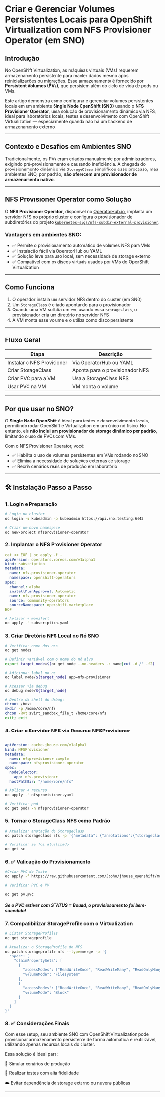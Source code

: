# Criar e Gerenciar Volumes Persistentes Locais para OpenShift Virtualization com NFS Provisioner Operator (em SNO)

## Introdução

No OpenShift Virtualization, as máquinas virtuais (VMs) requerem armazenamento persistente para manter dados mesmo após reinicializações ou migrações. Esse armazenamento é fornecido por **Persistent Volumes (PVs)**, que persistem além do ciclo de vida de pods ou VMs.

Este artigo demonstra como configurar e gerenciar volumes persistentes locais em um ambiente **Single Node OpenShift (SNO)** usando o **NFS Provisioner Operator**, uma solução de provisionamento dinâmico via NFS, ideal para laboratórios locais, testes e desenvolvimento com OpenShift Virtualization — especialmente quando não há um backend de armazenamento externo.

---

## Contexto e Desafios em Ambientes SNO

Tradicionalmente, os PVs eram criados manualmente por administradores, exigindo pré-provisionamento e causando ineficiência. A chegada do provisionamento dinâmico via `StorageClass` simplificou esse processo, mas ambientes SNO, por padrão, **não oferecem um provisionador de armazenamento nativo**.

---

## NFS Provisioner Operator como Solução

O **NFS Provisioner Operator**, disponível no [OperatorHub.io](https://operatorhub.io), implanta um servidor NFS no próprio cluster e configura o provisionador de subdiretórios do projeto [`kubernetes-sigs/nfs-subdir-external-provisioner`](https://github.com/kubernetes-sigs/nfs-subdir-external-provisioner).

### Vantagens em ambientes SNO:

- ✅ Permite o provisionamento automático de volumes NFS para VMs  
- ✅ Instalação fácil via OperatorHub ou YAML  
- ✅ Solução leve para uso local, sem necessidade de storage externo  
- ✅ Compatível com os discos virtuais usados por VMs do OpenShift Virtualization

---

## Como Funciona

1. O operador instala um servidor NFS dentro do cluster (em SNO)  
2. Um `StorageClass` é criado apontando para o provisionador  
3. Quando uma VM solicita um `PVC` usando essa `StorageClass`, o provisionador cria um diretório no servidor NFS  
4. A VM monta esse volume e o utiliza como disco persistente  

---

## Fluxo Geral

| Etapa                   | Descrição                        |
|-------------------------|--------------------------------|
| Instalar o NFS Provisioner | Via OperatorHub ou YAML       |
| Criar StorageClass       | Aponta para o provisionador NFS |
| Criar PVC para a VM      | Usa a StorageClass NFS          |
| Usar PVC na VM           | VM monta o volume               |

---

## Por que usar no SNO?

O **Single Node OpenShift** é ideal para testes e desenvolvimento locais, permitindo rodar OpenShift e Virtualization em um único nó físico. No entanto, ele **não inclui um provisionador de storage dinâmico por padrão**, limitando o uso de PVCs com VMs.

Com o NFS Provisioner Operator, você:

- ✅ Habilita o uso de volumes persistentes em VMs rodando no SNO  
- ✅ Elimina a necessidade de soluções externas de storage  
- ✅ Recria cenários reais de produção em laboratório  

---

## 🛠️ Instalação Passo a Passo

### 1. Login e Preparação

```bash
# Login no cluster
oc login -u kubeadmin -p kubeadmin https://api.sno.testing:6443 

# Criar um novo namespace
oc new-project nfsprovisioner-operator
```

### 2. Implantar o NFS Provisioner Operator

``` yaml
cat << EOF | oc apply -f -  
apiVersion: operators.coreos.com/v1alpha1
kind: Subscription
metadata:
  name: nfs-provisioner-operator
  namespace: openshift-operators
spec:
  channel: alpha
  installPlanApproval: Automatic
  name: nfs-provisioner-operator
  source: community-operators
  sourceNamespace: openshift-marketplace
EOF
```

```bash
# Aplicar o manifest
oc apply -f subscription.yaml
```

### 3. Criar Diretório NFS Local no Nó SNO

```bash
# Verificar nome dos nós
oc get nodes
```
```bash
# Definir variável com o nome do nó alvo
export target_node=$(oc get node --no-headers -o name|cut -d'/' -f2)
```
```bash
# Adicionar label no nó
oc label node/${target_node} app=nfs-provisioner
```

```bash
# Acessar via debug
oc debug node/${target_node}
```

```bash
# Dentro do shell do debug:
chroot /host
mkdir -p /home/core/nfs
chcon -Rvt svirt_sandbox_file_t /home/core/nfs
exit; exit
```


### 4. Criar o Servidor NFS via Recurso NFSProvisioner

```yaml

apiVersion: cache.jhouse.com/v1alpha1
kind: NFSProvisioner
metadata:
  name: nfsprovisioner-sample
  namespace: nfsprovisioner-operator
spec:
  nodeSelector: 
    app: nfs-provisioner
  hostPathDir: "/home/core/nfs"
```

```bash
# Aplicar o recurso
oc apply -f nfsprovisioner.yaml
```

```bash
# Verificar pod
oc get pods -n nfsprovisioner-operator
```

### 5. Tornar o StorageClass NFS como Padrão


```bash
# Atualizar anotação do StorageClass
oc patch storageclass nfs -p '{"metadata": {"annotations":{"storageclass.kubernetes.io/is-default-class":"true"}}}'
```

```bash 
# Verificar se foi atualizado
oc get sc
```

### 6. ✅ Validação do Provisionamento


```bash
#Criar PVC de Teste
oc apply -f https://raw.githubusercontent.com/Jooho/jhouse_openshift/master/test_cases/operator/test/test-pvc.yaml
```

```bash 
# Verificar PVC e PV

oc get pv,pvc
```
##### Se o PVC estiver com STATUS = Bound, o provisionamento foi bem-sucedido!

### 7. Compatibilizar StorageProfile com o Virtualization

```bash
# Listar StorageProfiles
oc get storageprofile
```

```bash
# Atualizar o StorageProfile do NFS
oc patch storageprofile nfs --type=merge -p '{
  "spec": {
    "claimPropertySets": [
      {
        "accessModes": ["ReadWriteOnce", "ReadWriteMany", "ReadOnlyMany"],
        "volumeMode": "Filesystem"
      },
      {
        "accessModes": ["ReadWriteOnce", "ReadWriteMany", "ReadOnlyMany"],
        "volumeMode": "Block"
      }
    ]
  }
}'
```

### 8. ✅ Considerações Finais
Com esse setup, seu ambiente SNO com OpenShift Virtualization pode provisionar armazenamento persistente de forma automática e reutilizável, utilizando apenas recursos locais do cluster.

Essa solução é ideal para:

🔁 Simular cenários de produção

🧪 Realizar testes com alta fidelidade

☁️ Evitar dependência de storage externo ou nuvens públicas

---







